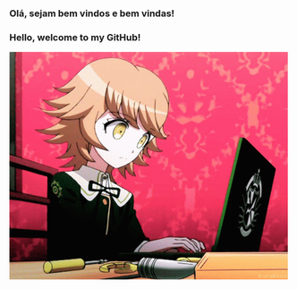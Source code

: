 ### Olá, sejam bem vindos e bem vindas!

### Hello, welcome to my GitHub!

![coding gif](https://github.com/alanamonteiro/alanamonteiro/blob/main/tenor.gif)
